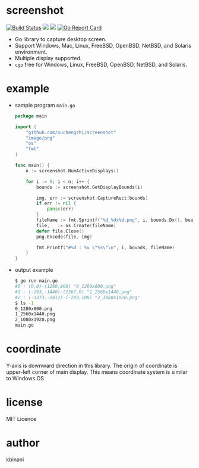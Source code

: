 screenshot
==========

[![Build Status](https://travis-ci.org/kbinani/screenshot.svg?branch=master)](https://travis-ci.org/kbinani/screenshot)
[![](https://img.shields.io/badge/godoc-reference-5272B4.svg)](https://godoc.org/github.com/xuchengzhi/screenshot)
[![](https://img.shields.io/badge/license-MIT-428F7E.svg?style=flat)](https://github.com/xuchengzhi/screenshot/blob/master/LICENSE)
[![Go Report Card](https://goreportcard.com/badge/github.com/xuchengzhi/screenshot)](https://goreportcard.com/report/github.com/xuchengzhi/screenshot)

* Go library to capture desktop screen.
* Support Windows, Mac, Linux, FreeBSD, OpenBSD, NetBSD, and Solaris environment.
* Multiple display supported.
* `cgo` free for Windows, Linux, FreeBSD, OpenBSD, NetBSD, and Solaris.

example
=======

* sample program `main.go`

	```go
	package main

	import (
		"github.com/xuchengzhi/screenshot"
		"image/png"
		"os"
		"fmt"
	)

	func main() {
		n := screenshot.NumActiveDisplays()

		for i := 0; i < n; i++ {
			bounds := screenshot.GetDisplayBounds(i)

			img, err := screenshot.CaptureRect(bounds)
			if err != nil {
				panic(err)
			}
			fileName := fmt.Sprintf("%d_%dx%d.png", i, bounds.Dx(), bounds.Dy())
			file, _ := os.Create(fileName)
			defer file.Close()
			png.Encode(file, img)

			fmt.Printf("#%d : %v \"%s\"\n", i, bounds, fileName)
		}
	}
	```

* output example
	
	```bash
	$ go run main.go
	#0 : (0,0)-(1280,800) "0_1280x800.png"
	#1 : (-293,-1440)-(2267,0) "1_2560x1440.png"
	#2 : (-1373,-1812)-(-293,108) "2_1080x1920.png"
	$ ls -1
	0_1280x800.png
	1_2560x1440.png
	2_1080x1920.png
	main.go
	```

coordinate
=================
Y-axis is downward direction in this library. The origin of coordinate is upper-left corner of main display. This means coordinate system is similar to Windows OS

license
=======

MIT Licence

author
======

kbinani
